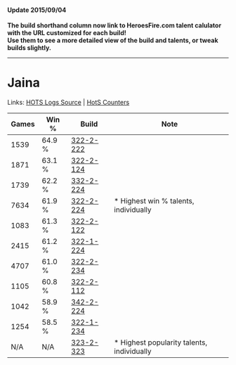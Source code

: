 #### Update 2015/09/04
**The build shorthand column now link to HeroesFire.com talent calulator with the URL customized for each build!  
Use them to see a more detailed view of the build and talents, or tweak builds slightly.**

***

# Jaina

Links: [HOTS Logs Source](https://www.hotslogs.com/Sitewide/HeroDetails?Hero=Jaina) | [HotS Counters](http://hotscounters.com/#/hero/Jaina)

Games  | Win %  | Build     | Note
-----  | -----  | -----     | ----
1539   | 64.9 % | [322-2-222](http://www.heroesfire.com/hots/talent-calculator/jaina#oS5E) | 
1871   | 63.1 % | [322-2-124](http://www.heroesfire.com/hots/talent-calculator/jaina#oS3i) | 
1739   | 62.2 % | [332-2-224](http://www.heroesfire.com/hots/talent-calculator/jaina#oqVm) | 
7634   | 61.9 % | [322-2-224](http://www.heroesfire.com/hots/talent-calculator/jaina#oS5G) | * Highest win % talents, individually
1083   | 61.3 % | [322-2-122](http://www.heroesfire.com/hots/talent-calculator/jaina#oS3g) | 
2415   | 61.2 % | [322-1-224](http://www.heroesfire.com/hots/talent-calculator/jaina#oRre) | 
4707   | 61.0 % | [322-2-234](http://www.heroesfire.com/hots/talent-calculator/jaina#oS5Q) | 
1105   | 60.8 % | [322-2-112](http://www.heroesfire.com/hots/talent-calculator/jaina#oS3W) | 
1042   | 58.9 % | [342-2-224](http://www.heroesfire.com/hots/talent-calculator/jaina#pCwG) | 
1254   | 58.5 % | [322-1-234](http://www.heroesfire.com/hots/talent-calculator/jaina#oRro) | 
N/A    | N/A    | [323-2-323](http://www.heroesfire.com/hots/talent-calculator/jaina#oUZ3) | * Highest popularity talents, individually
